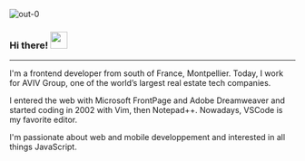 ![out-0](https://user-images.githubusercontent.com/1314239/215125793-bb65992a-ba0a-44a9-9767-8d3bfa4d33ec.png)


### Hi there! <img src="https://user-images.githubusercontent.com/1314239/120712062-758ef480-c4c0-11eb-84cf-1dd729ee2884.gif" width="30px">
------------------


I'm a frontend developer from south of France, Montpellier.
Today, I work for AVIV Group, one of the world’s largest real estate tech companies.

I entered the web with Microsoft FrontPage and Adobe Dreamweaver and started coding in 2002 with Vim, then Notepad++.
Nowadays, VSCode is my favorite editor.

I'm passionate about web and mobile developpement and interested in all things JavaScript.
